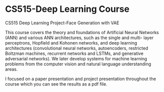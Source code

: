 # CS515-Deep Learning Course
CS515 Deep Learning Project-Face Generation with VAE

This course covers the theory and foundations of Artificial Neural Networks (ANN) and various ANN architectures, such as the single and multi- layer perceptrons, Hopfield and Kohonen networks, and deep learning architectures (convolutional neural networks, autoencoders, restricted Boltzman machines, recurrent networks and LSTMs, and generative adversarial networks). We later develop systems for machine learning problems from the computer vision and natural language understanding areas.

I focused on a paper presentation and project presentation throughout the course which you can see the results as a pdf file.
